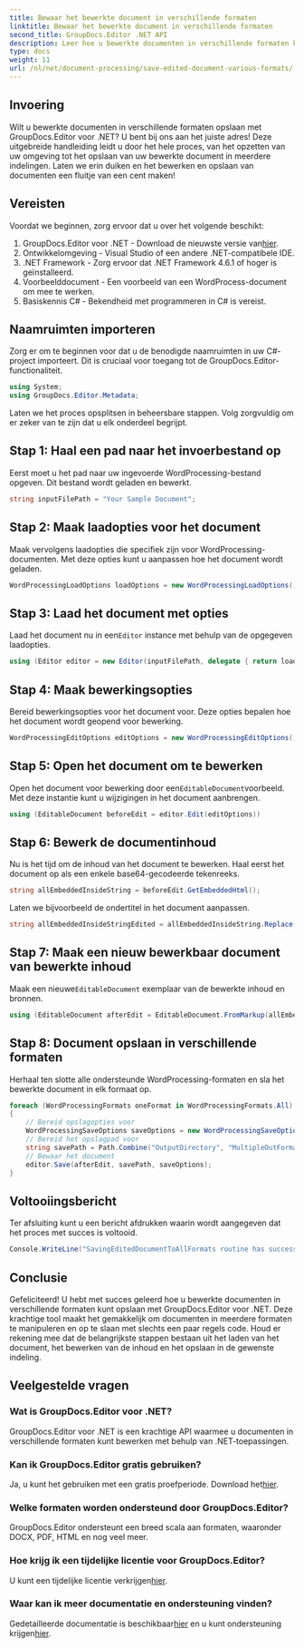 ```yaml
---
title: Bewaar het bewerkte document in verschillende formaten
linktitle: Bewaar het bewerkte document in verschillende formaten
second_title: GroupDocs.Editor .NET API
description: Leer hoe u bewerkte documenten in verschillende formaten kunt opslaan met GroupDocs.Editor voor .NET in deze uitgebreide stapsgewijze handleiding.
type: docs
weight: 11
url: /nl/net/document-processing/save-edited-document-various-formats/
---
```

## Invoering
Wilt u bewerkte documenten in verschillende formaten opslaan met GroupDocs.Editor voor .NET? U bent bij ons aan het juiste adres! Deze uitgebreide handleiding leidt u door het hele proces, van het opzetten van uw omgeving tot het opslaan van uw bewerkte document in meerdere indelingen. Laten we erin duiken en het bewerken en opslaan van documenten een fluitje van een cent maken!
## Vereisten
Voordat we beginnen, zorg ervoor dat u over het volgende beschikt:
1.  GroupDocs.Editor voor .NET - Download de nieuwste versie van[hier](https://releases.groupdocs.com/editor/net/).
2. Ontwikkelomgeving - Visual Studio of een andere .NET-compatibele IDE.
3. .NET Framework - Zorg ervoor dat .NET Framework 4.6.1 of hoger is geïnstalleerd.
4. Voorbeelddocument - Een voorbeeld van een WordProcess-document om mee te werken.
5. Basiskennis C# - Bekendheid met programmeren in C# is vereist.
## Naamruimten importeren
Zorg er om te beginnen voor dat u de benodigde naamruimten in uw C#-project importeert. Dit is cruciaal voor toegang tot de GroupDocs.Editor-functionaliteit.
```csharp
using System;
using GroupDocs.Editor.Metadata;
```
Laten we het proces opsplitsen in beheersbare stappen. Volg zorgvuldig om er zeker van te zijn dat u elk onderdeel begrijpt.
## Stap 1: Haal een pad naar het invoerbestand op
Eerst moet u het pad naar uw ingevoerde WordProcessing-bestand opgeven. Dit bestand wordt geladen en bewerkt.
```csharp
string inputFilePath = "Your Sample Document";
```
## Stap 2: Maak laadopties voor het document
Maak vervolgens laadopties die specifiek zijn voor WordProcessing-documenten. Met deze opties kunt u aanpassen hoe het document wordt geladen.
```csharp
WordProcessingLoadOptions loadOptions = new WordProcessingLoadOptions();
```
## Stap 3: Laad het document met opties
 Laad het document nu in een`Editor` instance met behulp van de opgegeven laadopties.
```csharp
using (Editor editor = new Editor(inputFilePath, delegate { return loadOptions; }))
```
## Stap 4: Maak bewerkingsopties
Bereid bewerkingsopties voor het document voor. Deze opties bepalen hoe het document wordt geopend voor bewerking.
```csharp
WordProcessingEditOptions editOptions = new WordProcessingEditOptions();
```
## Stap 5: Open het document om te bewerken
 Open het document voor bewerking door een`EditableDocument`voorbeeld. Met deze instantie kunt u wijzigingen in het document aanbrengen.
```csharp
using (EditableDocument beforeEdit = editor.Edit(editOptions))
```
## Stap 6: Bewerk de documentinhoud
Nu is het tijd om de inhoud van het document te bewerken. Haal eerst het document op als een enkele base64-gecodeerde tekenreeks.
```csharp
string allEmbeddedInsideString = beforeEdit.GetEmbeddedHtml();
```
Laten we bijvoorbeeld de ondertitel in het document aanpassen.
```csharp
string allEmbeddedInsideStringEdited = allEmbeddedInsideString.Replace("Subtitle", "Edited subtitle");
```
## Stap 7: Maak een nieuw bewerkbaar document van bewerkte inhoud
 Maak een nieuwe`EditableDocument` exemplaar van de bewerkte inhoud en bronnen.
```csharp
using (EditableDocument afterEdit = EditableDocument.FromMarkup(allEmbeddedInsideStringEdited, null))
```
## Stap 8: Document opslaan in verschillende formaten
Herhaal ten slotte alle ondersteunde WordProcessing-formaten en sla het bewerkte document in elk formaat op.
```csharp
foreach (WordProcessingFormats oneFormat in WordProcessingFormats.All)
{
    // Bereid opslagopties voor
    WordProcessingSaveOptions saveOptions = new WordProcessingSaveOptions(oneFormat);
    // Bereid het opslagpad voor
    string savePath = Path.Combine("OutputDirectory", "MultipleOutFormats." + saveOptions.OutputFormat.Extension);
    // Bewaar het document
    editor.Save(afterEdit, savePath, saveOptions);
}
```
## Voltooiingsbericht
Ter afsluiting kunt u een bericht afdrukken waarin wordt aangegeven dat het proces met succes is voltooid.
```csharp
Console.WriteLine("SavingEditedDocumentToAllFormats routine has successfully finished");
```
## Conclusie
Gefeliciteerd! U hebt met succes geleerd hoe u bewerkte documenten in verschillende formaten kunt opslaan met GroupDocs.Editor voor .NET. Deze krachtige tool maakt het gemakkelijk om documenten in meerdere formaten te manipuleren en op te slaan met slechts een paar regels code. Houd er rekening mee dat de belangrijkste stappen bestaan uit het laden van het document, het bewerken van de inhoud en het opslaan in de gewenste indeling.
## Veelgestelde vragen
### Wat is GroupDocs.Editor voor .NET?
GroupDocs.Editor voor .NET is een krachtige API waarmee u documenten in verschillende formaten kunt bewerken met behulp van .NET-toepassingen.
### Kan ik GroupDocs.Editor gratis gebruiken?
 Ja, u kunt het gebruiken met een gratis proefperiode. Download het[hier](https://releases.groupdocs.com/).
### Welke formaten worden ondersteund door GroupDocs.Editor?
GroupDocs.Editor ondersteunt een breed scala aan formaten, waaronder DOCX, PDF, HTML en nog veel meer.
### Hoe krijg ik een tijdelijke licentie voor GroupDocs.Editor?
 U kunt een tijdelijke licentie verkrijgen[hier](https://purchase.groupdocs.com/temporary-license/).
### Waar kan ik meer documentatie en ondersteuning vinden?
 Gedetailleerde documentatie is beschikbaar[hier](https://reference.groupdocs.com/editor/net/) en u kunt ondersteuning krijgen[hier](https://forum.groupdocs.com/c/editor/20).